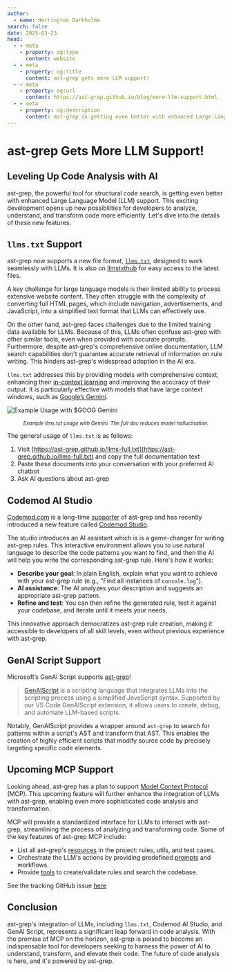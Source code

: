 ```yaml
---
author:
  - name: Herrington Darkholme
search: false
date: 2025-03-23
head:
  - - meta
    - property: og:type
      content: website
  - - meta
    - property: og:title
      content: ast-grep gets more LLM support!
  - - meta
    - property: og:url
      content: https://ast-grep.github.io/blog/more-llm-support.html
  - - meta
    - property: og:description
      content: ast-grep is getting even better with enhanced Large Language Model (LLM) support. This exciting development opens up new possibilities for developers to analyze, understand, and transform code more efficiently. Let's dive into the details of these new features.
---
```


# ast-grep Gets More LLM Support!

## Leveling Up Code Analysis with AI

ast-grep, the powerful tool for structural code search, is getting even better with enhanced Large Language Model (LLM) support. This exciting development opens up new possibilities for developers to analyze, understand, and transform code more efficiently. Let's dive into the details of these new features.

## `llms.txt` Support

ast-grep now supports a new file format, [`llms.txt`](https://llmstxt.org/), designed to work seamlessly with LLMs. It is also on [llmstxthub](https://llmstxthub.com/websites/ast-grep) for easy access to the latest files.

A key challenge for large language models is their limited ability to process extensive website content. They often struggle with the complexity of converting full HTML pages, which include navigation, advertisements, and JavaScript, into a simplified text format that LLMs can effectively use.

On the other hand, ast-grep faces challenges due to the limited training data available for LLMs. Because of this, LLMs often confuse ast-grep with other similar tools, even when provided with accurate prompts. Furthermore, despite ast-grep's comprehensive online documentation, LLM search capabilities don't guarantee accurate retrieval of information on rule writing. This hinders ast-grep's widespread adoption in the AI era.

`llms.txt` addresses this by providing models with comprehensive context, enhancing their [in-context learning](https://arxiv.org/abs/2301.00234) and improving the accuracy of their output. It is particularly effective with models that have large context windows, such as [Google’s Gemini](https://aistudio.google.com/).

![Example Usage with $GOOG Gemini](/image/blog/gemini.jpeg)
<center><i><sub>Example llms.txt usage with Gemini. The full doc reduces model hallucination.</sub></i></center>


The general usage of `llms.txt` is as follows:

1. Visit [https://ast-grep.github.io/llms-full.txt](https://ast-grep.github.io/llms-full.txt) and copy the full documentation text
2. Paste these documents into your conversation with your preferred AI chatbot
3. Ask AI questions about ast-grep


## Codemod AI Studio

[Codemod.com](https://codemod.com/) is a long-time [supporter](https://github.com/ast-grep/ast-grep?tab=readme-ov-file#sponsor) of ast-grep and has recently introduced a new feature called [Codemod Studio](https://app.codemod.com/studio).

The studio introduces an AI assistant which is is a game-changer for writing ast-grep rules. This interactive environment allows you to use natural language to describe the code patterns you want to find, and then the AI will help you write the corresponding ast-grep rule. Here's how it works:

* **Describe your goal**: In plain English, explain what you want to achieve with your ast-grep rule (e.g., "Find all instances of `console.log`").
* **AI assistance**: The AI analyzes your description and suggests an appropriate ast-grep pattern.
* **Refine and test**: You can then refine the generated rule, test it against your codebase, and iterate until it meets your needs.

This innovative approach democratizes ast-grep rule creation, making it accessible to developers of all skill levels, even without previous experience with ast-grep.

## GenAI Script Support

Microsoft’s GenAI Script supports [ast-grep](https://microsoft.github.io/genaiscript/reference/scripts/ast-grep/)!

> [GenAIScript](https://microsoft.github.io/genaiscript/) is a scripting language that integrates LLMs into the scripting process using a simplified JavaScript syntax. Supported by our VS Code GenAIScript extension, it allows users to create, debug, and automate LLM-based scripts.

Notably, GenAIScript provides a wrapper around `ast-grep` to search for patterns within a script's AST and transform that AST. This enables the creation of highly efficient scripts that modify source code by precisely targeting specific code elements.


## Upcoming MCP Support

Looking ahead, ast-grep has a plan to support [Model Context Protocol](https://modelcontextprotocol.io) (MCP). This upcoming feature will further enhance the integration of LLMs with ast-grep, enabling even more sophisticated code analysis and transformation.

MCP will provide a standardized interface for LLMs to interact with ast-grep, streamlining the process of analyzing and transforming code. Some of the key features of ast-grep MCP include:

* List all ast-grep's [resources](https://modelcontextprotocol.io/docs/concepts/resources) in the project: rules, utils, and test cases.
* Orchestrate the LLM's actions by providing predefined [prompts](https://modelcontextprotocol.io/docs/concepts/prompts) and workflows.
* Provide [tools](https://modelcontextprotocol.io/docs/concepts/tools) to create/validate rules and search the codebase.

See the tracking GitHub issue [here](https://github.com/ast-grep/ast-grep/issues/1895)


## Conclusion

ast-grep's integration of LLMs, including `llms.txt`, Codemod AI Studio, and  GenAI Script, represents a significant leap forward in code analysis. With the promise of MCP on the horizon, ast-grep is poised to become an indispensable tool for developers seeking to harness the power of AI to understand, transform, and elevate their code. The future of code analysis is here, and it's powered by ast-grep.
